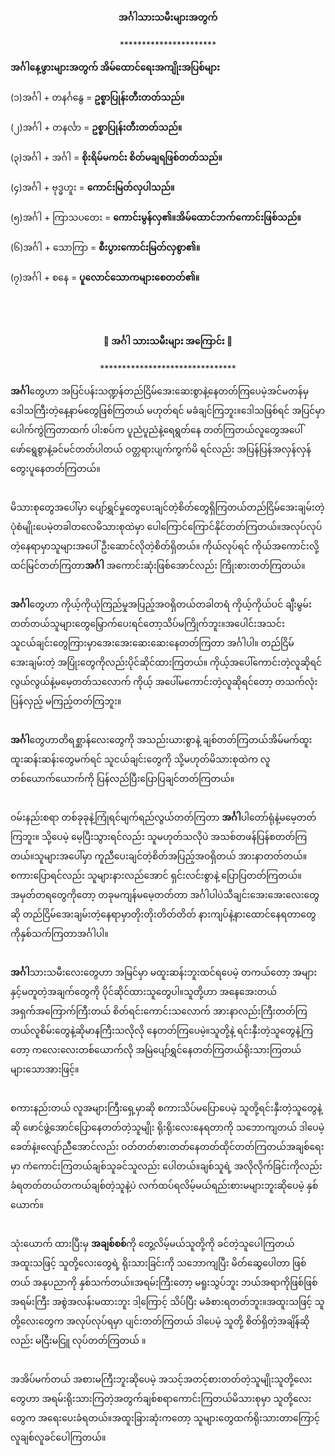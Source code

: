 <h4 style="text-align:center">အင်္ဂါသားသမီးများအတွက်</h4>
<p style="text-align:center">**********************</p>

<strong>အင်္ဂါနေ့ဖွားများအတွက် အိမ်ထောင်ရေးအကျိုးအပြစ်များ</strong>
<br><br>
(၁)အင်္ဂါ + တနင်္ဂနွေ = <strong>ဥစ္စာပြုန်းတီးတတ်သည်။</strong>
<br><br>
(၂)အင်္ဂါ + တနင်္လာ = <strong>ဥစ္စာပြုန်းတီးတတ်သည်။</strong>
<br><br>
(၃)အင်္ဂါ + အင်္ဂါ = <strong>စိုးရိမ်မကင်း စိတ်မချရဖြစ်တတ်သည်။</strong>
<br><br>
(၄)အင်္ဂါ + ဗုဒ္ဓဟူး = <strong>ကောင်းမြတ်လှပါသည်။</strong>
<br><br>
(၅)အင်္ဂါ + ကြာသပတေး = <strong>ကောင်းမွန်လှ၏။အိမ်ထောင်ဘက်ကောင်းဖြစ်သည်။</strong>
<br><br>
(၆)အင်္ဂါ + သောကြာ = <strong>စီးပွားကောင်းမြတ်လှစွာ၏။</strong>
<br><br>
(၇)အင်္ဂါ + စနေ = <strong>ပူလောင်သောကများစေတတ်၏။</strong>
<br><br>
<br><br>
<h4 style="text-align:center">🦁 အင်္ဂါ သားသမီးများ အကြောင်း 🦁</h4>
<p style="text-align:center">*******************************</p>

<strong>အင်္ဂါ</strong>တွေဟာ အပြင်ပန်းသဏ္ဍန်တည်ငြိမ်အေးဆေးစွာနဲ့နေတတ်ကြပေမဲ့အင်မတန်မှဒေါသကြီးတဲ့နေ့နာမ်တွေဖြစ်ကြတယ် မဟုတ်ရင် မခံချင်ကြဘူး။ဒေါသဖြစ်ရင် အပြင်မှာပေါက်ကွဲကြတာထက် ပါးစပ်က ပူညံပူညံနဲ့ရေရွတ်နေ တတ်ကြတယ်လူတွေအပေါ် ဖော်ရွေစွာနဲ့ခင်မင်တတ်ပါတယ် ဝတ္တရားပျက်ကွက်မိ ရင်လည်း အပြန်ပြန်အလှန်လှန်တွေးပူနေတတ်ကြတယ်။
<br><br>

မိသားစုတွေအပေါ်မှာ ပျော်ရွှင်မှုတွေပေးချင်တဲ့စိတ်တွေရှိကြတယ်တည်ငြိမ်အေးချမ်းတဲ့ပုံစံမျိုးပေမဲ့တခါတလေမိသားစုထဲမှာ ပေါကြောင်ကြောင်နိုင်တတ်ကြတယ်။အလုပ်လုပ်တဲ့နေရာမှာသူများအပေါ်ဦးဆောင်လိုတဲ့စိတ်ရှိတယ်။ ကိုယ်လုပ်ရင် ကိုယ်အကောင်းလို့ထင်မြင်တတ်ကြတာ<strong>အင်္ဂါ</strong> အကောင်းဆုံးဖြစ်အောင်လည်း ကြိုးစားတတ်ကြတယ်။
<br><br>

<strong>အင်္ဂါ</strong>တွေဟာ ကိုယ့်ကိုယုံကြည်မှုအပြည့်အဝရှိတယ်တခါတရံ ကိုယ့်ကိုယ်ပင် ချီးမွမ်းတတ်တယ်သူများတွေမြှောက်ပေးရင်တော့သိပ်မကြိုက်ဘူး။အပေါင်းအသင်း သူငယ်ချင်းတွေကြားမှာအေးအေးဆေးဆေးနေတတ်ကြတာ အင်္ဂါပါ။ တည်ငြိမ်အေးချမ်းတဲ့ အပြုံးတွေကိုလည်းပိုင်ဆိုင်ထားကြတယ်။ ကိုယ့်အပေါ်ကောင်းတဲ့လူဆိုရင် လွယ်လွယ်နဲ့မမေ့တတ်သလောက် ကိုယ့် အပေါ်မကောင်းတဲ့လူဆိုရင်တော့ တသက်လုံးပြန်လှည့် မကြည့်တတ်ကြဘူး။ 
<br><br>

<strong>အင်္ဂါ</strong>တွေဟာတိရစ္ဆာန်လေးတွေကို အသည်းယားစွာနဲ့ ချစ်တတ်ကြတယ်အိမ်မက်ထူးထူးဆန်းဆန်းတွေမက်ရင် သူငယ်ချင်းတွေကို သို့မဟုတ်မိသားစုထဲက လူတစ်ယောက်ယောက်ကို ပြန်လည်ပြီးပြောပြချင်တတ်ကြတယ်။
<br><br>

ဝမ်းနည်းစရာ တစ်ခုခုနဲ့ကြုံရင်မျက်ရည်လွယ်တတ်ကြတာ <strong>အင်္ဂါ</strong>ပါတော်ရုံနဲ့မမေ့တတ်ကြဘူး။ သို့ပေမဲ့ မေ့ပြီးသွားရင်လည်း သူမဟုတ်သလိုပဲ အသစ်တဖန်ပြန်စတတ်ကြတယ်။သူများအပေါ်မှာ ကူညီပေးချင်တဲ့စိတ်အပြည့်အဝရှိတယ် အားနာတတ်တယ်။ စကားပြောရင်လည်း သူများနားလည်အောင် ရှင်းလင်းစွာနဲ့ ပြောပြတတ်ကြတယ်။အမှတ်တရတွေကိုတော့ တခုမကျန်မမေ့တတ်တာ အင်္ဂါပါပဲသီချင်းအေးအေးလေးတွေဆို တည်ငြိမ်အေးချမ်းတဲ့နေရာမှာတိုးတိုးတိတ်တိတ် နားကျပ်နဲ့နားထောင်နေရတာတွေကိုနှစ်သက်ကြတာအင်္ဂါပါ။
<br><br>

<strong>အင်္ဂါ</strong>သားသမီးလေးတွေဟာ အမြင်မှာ မထူးဆန်းဘူးထင်ရပေမဲ့ တကယ်တော့ အများနှင့်မတူတဲ့အချက်တွေကို ပိုင်ဆိုင်ထားသူတွေပါ။သူတို့ဟာ အနေအေးတယ် အရှက်အကြောက်ကြီးတယ် စိတ်ရင်းကောင်းသလောက် အားနာလည်းကြီးတတ်ကြတယ်လူစိမ်းတွေနဲ့ဆိုမာနကြီးသလိုလို နေတတ်ကြပေမဲ့။သူတို့နဲ့ ရင်းနှီးတဲ့သူတွေနဲ့ကြတော့ ကလေးလေးတစ်ယောက်လို အမြဲပျော်ရွှင်နေတတ်ကြတယ်ရိုးသားကြတယ် များသောအားဖြင့်။
<br><br>

စကားနည်းတယ် လူအများကြီးရှေ့မှာဆို စကားသိပ်မပြောပေမဲ့ သူတို့ရင်းနှီးတဲ့သူတွေနဲ့ဆို ဖောင်ဖွဲ့အောင်ပြောနေတတ်တဲ့သူမျိုး ရိုးရိုးလေးနေရတာကို သဘောကျတယ် ဒါပေမဲ့ ခေတ်နဲ့။လျော်ည်ီအောင်လည်း ဝတ်တတ်စားတတ်နေတတ်ထိုင်တတ်ကြတယ်အချစ်ရေးမှာ ကံကောင်းကြတယ်ချစ်သူခင်သူလည်း ပေါတယ်။ချစ်သူရဲ့ အလိုလိုက်ခြင်းကိုလည်း ခံရတတ်တယ်တကယ်ချစ်တဲ့သူနဲ့ပဲ လက်ထပ်ရလိမ့်မယ်ရည်းစားမများဘူးဆိုပေမဲ့ နှစ်ယောက်။
<br><br>

သုံးယောက် ထားပြီးမှ <strong>အချစ်စစ်</strong>ကို တွေ့လိမ့်မယ်သူတို့ကို ခင်တဲ့သူပေါကြတယ်အထူးသဖြင့် သူတို့လေးတွေရဲ့ ရိုးသားခြင်းကို သဘောကျပြီး မိတ်ဆွေပေါတာ ဖြစ်တယ် အနုပညာကို နှစ်သက်တယ်။အရမ်းကြီးတော့ မရူးသွပ်ဘူး ဘယ်အရာကိုဖြစ်ဖြစ် အရမ်းကြီး အစွဲအလန်းမထားဘူး ဒါ့ကြောင့် သိပ်ပြီး မခံစားရတတ်ဘူး။အထူးသဖြင့် သူတို့လေးတွေက အလုပ်လုပ်ရမှာ ပျင်းတတ်ကြတယ် ဒါပေမဲ့ သူတို့ စိတ်ရှိတဲ့အချိန်ဆိုလည်း မငြီးမငြူ လုပ်တတ်ကြတယ် ။
<br><br>

အအိပ်မက်တယ် အစားမကြီးဘူးဆိုပေမဲ့ အသင့်အတင့်စားတတ်တဲ့သူမျိုးသူတို့လေးတွေဟာ အရမ်းရိုးသားကြတဲ့အတွက်ချစ်စရာကောင်းကြတယ်မိသားစုမှာ သူတို့လေးတွေက အရေးပေးခံရတယ်။အထူးခြားဆုံးကတော့ သူများတွေထက်ရိုးသားတာကြောင့် လူချစ်လူခင်ပေါကြတယ်။